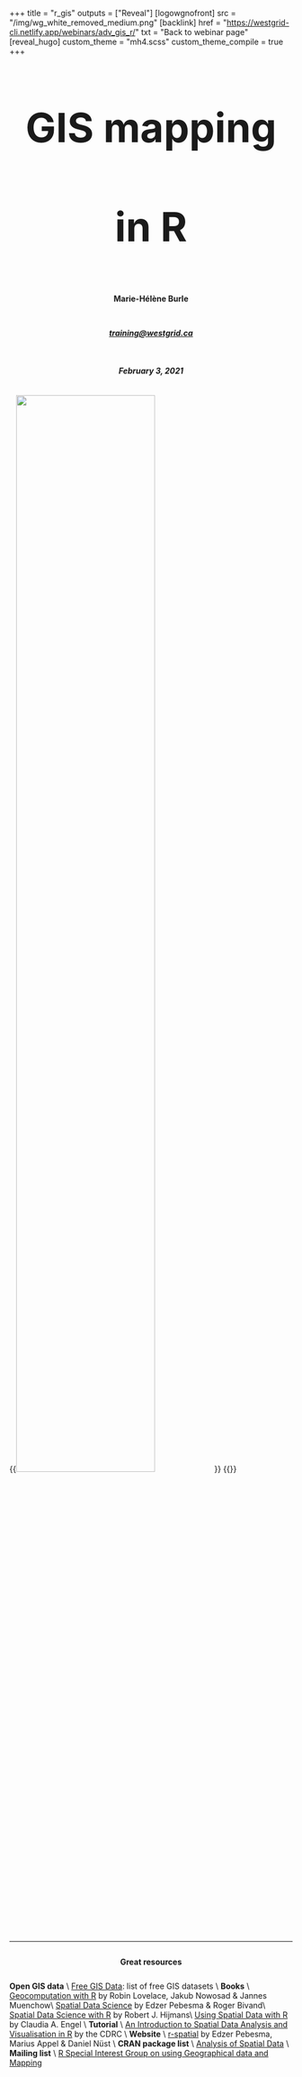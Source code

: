 +++
title = "r_gis"
outputs = ["Reveal"]
[logowgnofront]
src = "/img/wg_white_removed_medium.png"
[backlink]
href = "https://westgrid-cli.netlify.app/webinars/adv_gis_r/"
txt = "Back to webinar page"
[reveal_hugo]
custom_theme = "mh4.scss"
custom_theme_compile = true
+++

# <center><span style="line-height: 11rem; font-size: 4.5rem;">GIS mapping in R</span></center>
#### <center><div style="line-height: 2.5rem">Marie-Hélène Burle</div></center>
##### <center><div style="line-height: 2.8rem">[training@westgrid.ca](mailto:training@westgrid.ca)</div></center>
##### <center><div style="line-height: 2.5rem">February 3, 2021</div></center>
{{<img src="/img/wg_white_removed_medium.png" title="" width="70%" line-height="0rem">}}
{{</img>}}

---

#### <center><div style="line-height: 2rem">Great resources</div></center>

**Open GIS data** \\
[Free GIS Data](https://freegisdata.rtwilson.com/): list of free GIS datasets \\
**Books** \\
[Geocomputation with R](https://geocompr.robinlovelace.net/) by Robin Lovelace, Jakub Nowosad & Jannes Muenchow\\
[Spatial Data Science](https://keen-swartz-3146c4.netlify.app/) by Edzer Pebesma & Roger Bivand\\
[Spatial Data Science with R](https://rspatial.org/) by Robert J. Hijmans\\
[Using Spatial Data with R](https://cengel.github.io/R-spatial/) by Claudia A. Engel \\
**Tutorial** \\
[An Introduction to Spatial Data Analysis and Visualisation in R](https://data.cdrc.ac.uk/dataset/introduction-spatial-data-analysis-and-visualisation-r) by the CDRC \\
**Website** \\
[r-spatial](https://www.r-spatial.org/) by Edzer Pebesma, Marius Appel & Daniel Nüst \\
**CRAN package list** \\
[Analysis of Spatial Data](https://cran.r-project.org/web/views/Spatial.html) \\
**Mailing list** \\
[R Special Interest Group on using Geographical data and Mapping](https://stat.ethz.ch/mailman/listinfo/r-sig-geo)

